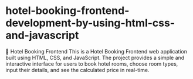 # hotel-booking-frontend-development-by-using-html-css-and-javascript
🏨 Hotel Booking Frontend  This is a Hotel Booking Frontend web application built using HTML, CSS, and JavaScript. The project provides a simple and interactive interface for users to book hotel rooms, choose room types, input their details, and see the calculated price in real-time.
